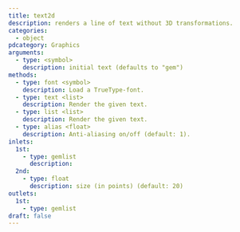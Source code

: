 ```yaml
---
title: text2d
description: renders a line of text without 3D transformations.
categories:
  - object
pdcategory: Graphics
arguments:
  - type: <symbol>
    description: initial text (defaults to "gem")
methods:
  - type: font <symbol>
    description: Load a TrueType-font.
  - type: text <list>
    description: Render the given text.
  - type: list <list>
    description: Render the given text.
  - type: alias <float>
    description: Anti-aliasing on/off (default: 1).
inlets:
  1st:
    - type: gemlist
      description:
  2nd:
    - type: float
      description: size (in points) (default: 20)
outlets:
  1st:
    - type: gemlist
draft: false
---
```

